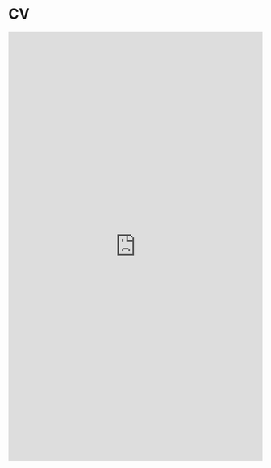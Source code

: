 # CV

<embed src="https://maggiesteiner.github.io/CV_20230724.pdf" type="application/pdf" width="100%" height="850px"/>
